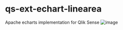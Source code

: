 # qs-ext-echart-linearea
Apache echarts implementation for Qlik Sense
![image](https://user-images.githubusercontent.com/15999058/197381480-8bbe14db-3858-46cf-8eef-9518f3c03406.png)


